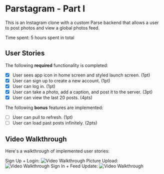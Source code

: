 # Parstagram - Part I

This is an Instagram clone with a custom Parse backend that allows a user to post photos and view a global photos feed.

Time spent: 5 hours spent in total

## User Stories

The following **required** functionality is completed:

- [X] User sees app icon in home screen and styled launch screen. (1pt)
- [X] User can sign up to create a new account. (1pt)
- [X] User can log in. (1pt)
- [X] User can take a photo, add a caption, and post it to the server. (3pt)
- [X] User can view the last 20 posts. (4pts)

The following **bonus** features are implemented:

- [ ] User can pull to refresh. (1pt)
- [ ] User can load past posts infinitely. (2pts)

## Video Walkthrough

Here's a walkthrough of implemented user stories:

Sign Up + Login:
<img src='https://media.giphy.com/media/6V13Rw4XC6XjbcYTgs/giphy.gif' title='Video Walkthrough' width='' alt='Video Walkthrough' />
Picture Upload:
<img src='https://media.giphy.com/media/QknASvjhdtROO5vwmE/giphy.gif' title='Video Walkthrough' width='' alt='Video Walkthrough' />
Sign In + Feed Update:
<img src='https://media.giphy.com/media/wMGkXjUfT5oe7gkBgG/giphy.gif' title='Video Walkthrough' width='' alt='Video Walkthrough' />


